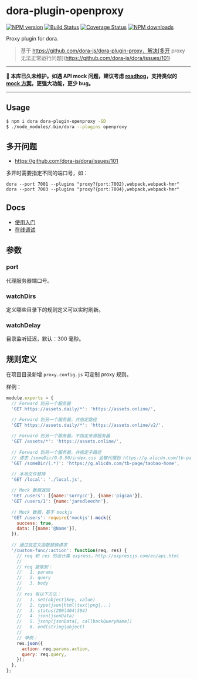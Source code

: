 # dora-plugin-openproxy

[![NPM version](https://img.shields.io/npm/v/dora-plugin-proxy.svg?style=flat)](https://npmjs.org/package/dora-plugin-openproxy)
[![Build Status](https://img.shields.io/travis/dora-js/dora-plugin-openproxy.svg?style=flat)](https://travis-ci.org/dora-js/dora-plugin-openproxy)
[![Coverage Status](https://img.shields.io/coveralls/dora-js/dora-plugin-openproxy.svg?style=flat)](https://coveralls.io/r/dora-js/dora-plugin-openproxy)
[![NPM downloads](http://img.shields.io/npm/dm/dora-plugin-openproxy.svg?style=flat)](https://npmjs.org/package/dora-plugin-proxy)

Proxy plugin for dora.

> 基于 https://github.com/dora-js/dora-plugin-proxy，解决[多开 proxy 无法正常运行问题](https://github.com/dora-js/dora/issues/101)

----

**📢 本库已久未维护。如遇 API mock 问题，建议考虑 [roadhog](https://github.com/sorrycc/roadhog)，支持类似的 [mock 方案](https://github.com/sorrycc/roadhog#mock)，更强大功能，更少 bug。**

----

## Usage

```bash
$ npm i dora dora-plugin-openproxy -SD
$ ./node_modules/.bin/dora --plugins openproxy
```

## 多开问题

- https://github.com/dora-js/dora/issues/101

多开时需要指定不同的端口号，如：

```
dora --port 7001 --plugins "proxy?{port:7002},webpack,webpack-hmr"
dora --port 7003 --plugins "proxy?{port:7004},webpack,webpack-hmr"
```

## Docs

- [使用入门](./docs/get-started.md)
- [在线调试](./docs/online-debug.md)

## 参数

### port

代理服务器端口号。

### watchDirs

定义哪些目录下的规则定义可以实时刷新。

### watchDelay

目录监听延迟，默认：300 毫秒。

## 规则定义

在项目目录新增 `proxy.config.js` 可定制 proxy 规则。

样例：

```javascript
module.exports = {
  // Forward 到另一个服务器
  'GET https://assets.daily/*': 'https://assets.online/',

  // Forward 到另一个服务器，并指定路径
  'GET https://assets.daily/*': 'https://assets.online/v2/',
  
  // Forward 到另一个服务器，不指定来源服务器
  'GET /assets/*': 'https://assets.online/',
  
  // Forward 到另一个服务器，并指定子路径
  // 请求 /someDir/0.0.50/index.css 会被代理到 https://g.alicdn.com/tb-page/taobao-home, 实际返回 https://g.alicdn.com/tb-page/taobao-home/0.0.50/index.css
  'GET /someDir/(.*)': 'https://g.alicdn.com/tb-page/taobao-home',

  // 本地文件替换
  'GET /local': './local.js',
  
  // Mock 数据返回
  'GET /users': [{name:'sorrycc'}, {name:'pigcan'}],
  'GET /users/1': {name:'jaredleechn'},
  
  // Mock 数据，基于 mockjs
  'GET /users': require('mockjs').mock({
    success: true,
    data: [{name:'@Name'}],
  }),
  
  // 通过自定义函数替换请求
  '/custom-func/:action': function(req, res) {
    // req 和 res 的设计类 express，http://expressjs.com/en/api.html
    //
    // req 能取到：
    //   1. params
    //   2. query
    //   3. body
    // 
    // res 有以下方法：
    //   1. set(object|key, value)
    //   2. type(json|html|text|png|...)
    //   3. status(200|404|304)
    //   4. json(jsonData)
    //   5. jsonp(jsonData[, callbackQueryName])
    //   6. end(string|object)
    //
    // 举例：
    res.json({
      action: req.params.action,
      query: req.query,
    });
  },
};
```
